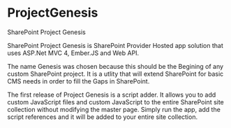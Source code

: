 # ProjectGenesis
SharePoint Project Genesis

SharePoint Project Genesis is SharePoint Provider Hosted app solution that uses ASP.Net MVC 4, Ember.JS and Web API.

The name Genesis was chosen because this should be the Begining of any custom SharePoint project. 
It is a utlity that will extend SharePoint for basic CMS needs in order to fill the Gaps in SharePoint.

The first release of Project Genesis is a script adder. It allows you to add custom JavaScript files and custom JavaScript 
to the entire SharePoint site collection without modifying the master page. Simply run the app, add the script references 
and it will be added to your entire site collection.
